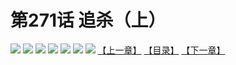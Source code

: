 # 第271话 追杀（上）
![](https://mhpic.xiaomingtaiji.net/comic/D/斗破苍穹拆分版/271话/1.jpg-zymk.middle.webp)
![](https://mhpic.xiaomingtaiji.net/comic/D/斗破苍穹拆分版/271话/2.jpg-zymk.middle.webp)
![](https://mhpic.xiaomingtaiji.net/comic/D/斗破苍穹拆分版/271话/3.jpg-zymk.middle.webp)
![](https://mhpic.xiaomingtaiji.net/comic/D/斗破苍穹拆分版/271话/4.jpg-zymk.middle.webp)
![](https://mhpic.xiaomingtaiji.net/comic/D/斗破苍穹拆分版/271话/5.jpg-zymk.middle.webp)
![](https://mhpic.xiaomingtaiji.net/comic/D/斗破苍穹拆分版/271话/6.jpg-zymk.middle.webp)
![](https://mhpic.xiaomingtaiji.net/comic/D/斗破苍穹拆分版/271话/7.jpg-zymk.middle.webp)
[【上一章】](./270.md)
[【目录】](./README.md)
[【下一章】](./272.md)
